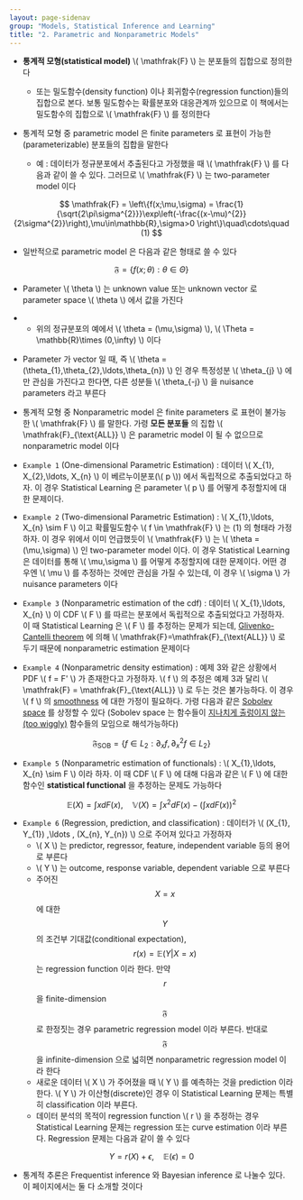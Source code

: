 ```yaml
---
layout: page-sidenav
group: "Models, Statistical Inference and Learning"
title: "2. Parametric and Nonparametric Models"
---
```


- **통계적 모형(statistical model)** \\( \mathfrak{F} \\) 는 분포들의 집합으로 정의한다
	- 또는 밀도함수(density function) 이나 회귀함수(regression function)들의 집합으로 본다. 보통 밀도함수는 확률분포와 대응관계까 있으므로 이 책에서는 밀도함수의 집합으로 \\( \mathfrak{F} \\) 를 정의한다

- 통계적 모형 중 parametric model 은 finite parameters 로 표현이 가능한 (parameterizable) 분포들의 집합을 말한다
	- 예 : 데이터가 정규분포에서 추출된다고 가정했을 때 \\( \mathfrak{F} \\) 를 다음과 같이 쓸 수 있다. 그러므로 \\( \mathfrak{F} \\) 는 two-parameter model 이다

$$
\mathfrak{F} = \left\{f(x;\mu,\sigma) = \frac{1}{\sqrt{2\pi\sigma^{2}}}\exp\left(-\frac{(x-\mu)^{2}}{2\sigma^{2}}\right),\mu\in\mathbb{R},\sigma>0 \right\}\quad\cdots\quad (1)
$$

-	일반적으로 parametric model 은 다음과 같은 형태로 쓸 수 있다

$$
\mathfrak{F} = \{f(x;\theta) : \theta\in\Theta\}
$$

- Parameter \\( \theta \\) 는 unknown value 또는 unknown vector 로 parameter space \\( \theta \\) 에서 값을 가진다
-	- 위의 정규분포의 예에서 \\( \theta = (\mu,\sigma) \\), \\( \Theta = \mathbb{R}\times (0,\infty) \\) 이다
- Parameter 가 vector 일 때, 즉 \\( \theta = (\theta_{1},\theta_{2},\ldots,\theta_{n}) \\) 인 경우 특정성분 \\( \theta_{j} \\) 에만 관심을 가진다고 한다면, 다른 성분들 \\( \theta_{-j} \\) 을 nuisance parameters 라고 부른다

- 통계적 모형 중 Nonparametric model 은 finite parameters 로 표현이 불가능한 \\( \mathfrak{F} \\) 를 말한다. 가령 **모든 분포들** 의 집합 \\( \mathfrak{F}_{\text{ALL}} \\) 은 parametric model 이 될 수 없으므로 nonparametric model 이다 

- `Example 1` (One-dimensional Parametric Estimation) : 데이터 \\( X_{1}, X_{2},\ldots, X_{n} \\) 이 베르누이분포(\\( p \\)) 에서 독립적으로 추출되었다고 하자. 이 경우 Statistical Learning 은 parameter \\( p \\) 를 어떻게 추정할지에 대한 문제이다.

- `Example 2` (Two-dimensional Parametric Estimation) : \\( X_{1},\ldots, X_{n} \sim F \\) 이고 확률밀도함수 \\( f \in \mathfrak{F} \\) 는 (1) 의 형태라 가정하자. 이 경우 위에서 이미 언급했듯이 \\( \mathfrak{F} \\) 는 \\( \theta = (\mu,\sigma) \\) 인 two-parameter model 이다. 이 경우 Statistical Learning 은 데이터를 통해 \\( \mu,\sigma \\) 를 어떻게 추정할지에 대한 문제이다. 어떤 경우엔 \\( \mu \\) 를 추정하는 것에만 관심을 가질 수 있는데, 이 경우 \\( \sigma \\) 가 nuisance parameters 이다
- `Example 3` (Nonparametric estimation of the cdf) : 데이터 \\( X_{1},\ldots, X_{n} \\) 이 CDF \\( F \\) 를 따르는 분포에서 독립적으로 추출되었다고 가정하자. 이 때 Statistical Learning 은 \\( F \\) 를 추정하는 문제가 되는데, [Glivenko-Cantelli theorem](https://en.wikipedia.org/wiki/Glivenko%E2%80%93Cantelli_theorem) 에 의해 \\( \mathfrak{F}=\mathfrak{F}_{\text{ALL}} \\) 로 두기 때문에 nonparametric estimation 문제이다
- `Example 4` (Nonparametric density estimation) : 예제 3와 같은 상황에서 PDF \\( f = F' \\) 가 존재한다고 가정하자. \\( f \\) 의 추정은 예제 3과 달리 \\( \mathfrak{F} = \mathfrak{F}_{\text{ALL}} \\) 로 두는 것은 불가능하다. 이 경우 \\( f \\) 의 [smoothness](https://en.wikipedia.org/wiki/Smoothness) 에 대한 가정이 필요하다. 가령 다음과 같은 [Sobolev space](https://en.wikipedia.org/wiki/Sobolev_space) 를 상정할 수 있다 (Sobolev space 는 함수들이 [지나치게 출렁이지 않는(too wiggly)](https://en.wikipedia.org/wiki/Total_variation#Total_variation_for_functions_of_one_real_variable) 함수들의 모임으로 해석가능하다)

$$
\mathfrak{F}_{\text{SOB}} =\left\{f\in L_{2}: \partial_{x}f, \partial_{x}^{2}f \in L_{2}\right\}
$$

- `Example 5` (Nonparametric estimation of functionals) : \\( X_{1},\ldots, X_{n} \sim F \\) 이라 하자. 이 때 CDF \\( F \\) 에 대해 다음과 같은 \\( F \\) 에 대한 함수인 **statistical functional** 을 추정하는 문제도 가능하다

$$
\mathbb{E}(X) = \int x dF(x),\quad \mathbb{V}(X)=\int x^{2}dF(x)-\left(\int x dF(x)\right)^{2}
$$

- `Example 6` (Regression, prediction, and classification) : 데이터가 \\( (X_{1}, Y_{1}) ,\ldots , (X_{n}, Y_{n}) \\) 으로 주어져 있다고 가정하자
	- \\( X \\) 는 predictor, regressor, feature, independent variable 등의 용어로 부른다
	- \\( Y \\) 는 outcome, response variable, dependent variable 으로 부른다
	- 주어진 $$ X=x $$ 에 대한 $$ Y $$ 의 조건부 기대값(conditional expectation), $$ r(x) = \mathbb{E}(Y | X=x) $$ 는 regression function 이라 한다. 만약 $$ r $$ 을 finite-dimension $$ \mathfrak{F} $$ 로 한정짓는 경우 parametric regression model 이라 부른다. 반대로 $$ \mathfrak{F} $$ 을 infinite-dimension 으로 넓히면 nonparametric regression model 이라 한다
	- 새로운 데이터 \\( X \\) 가 주어졌을 때 \\( Y \\) 를 예측하는 것을 prediction 이라 한다. \\( Y \\) 가 이산형(discrete)인 경우 이 Statistical Learning 문제는 특별히 classification 이라 부른다.
	- 데이터 분석의 목적이 regression function \\( r \\)	을 추정하는 경우 Statistical Learning 문제는 regression 또는 curve estimation 이라 부른다. Regression 문제는 다음과 같이 쓸 수 있다

$$
Y = r(X) + \epsilon,\quad \mathbb{E}(\epsilon) = 0
$$

- 통계적 추론은 Frequentist inference 와 Bayesian inference 로 나눌수 있다. 이 페이지에서는 둘 다 소개할 것이다
